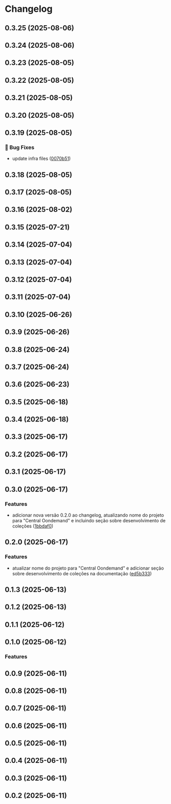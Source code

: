 # Changelog

## 0.3.25 (2025-08-06)

## 0.3.24 (2025-08-06)

## 0.3.23 (2025-08-05)

## 0.3.22 (2025-08-05)

## 0.3.21 (2025-08-05)

## 0.3.20 (2025-08-05)

## 0.3.19 (2025-08-05)

### 🐛 Bug Fixes

* update infra files ([0070b51](https://github.com/oondemand/central-oondemand-backend/commit/0070b51d0e274358ee9feb1e186d610ce27bf912))

## 0.3.18 (2025-08-05)

## 0.3.17 (2025-08-05)

## 0.3.16 (2025-08-02)

## 0.3.15 (2025-07-21)

## 0.3.14 (2025-07-04)

## 0.3.13 (2025-07-04)

## 0.3.12 (2025-07-04)

## 0.3.11 (2025-07-04)

## 0.3.10 (2025-06-26)

## 0.3.9 (2025-06-26)

## 0.3.8 (2025-06-24)

## 0.3.7 (2025-06-24)

## 0.3.6 (2025-06-23)

## 0.3.5 (2025-06-18)

## 0.3.4 (2025-06-18)

## 0.3.3 (2025-06-17)

## 0.3.2 (2025-06-17)

## 0.3.1 (2025-06-17)

## 0.3.0 (2025-06-17)

### Features

* adicionar nova versão 0.2.0 ao changelog, atualizando nome do projeto para "Central Oondemand" e incluindo seção sobre desenvolvimento de coleções ([1bbdaf0](https://github.com/oondemand/central-oondemand-backend/commit/1bbdaf05b538684d5536a057253d9c454da692e7))

## 0.2.0 (2025-06-17)

### Features

* atualizar nome do projeto para "Central Oondemand" e adicionar seção sobre desenvolvimento de coleções na documentação ([ed5b333](https://github.com/oondemand/central-oondemand/commit/ed5b333728e5eeb478954c58db8062520511b2df))

## 0.1.3 (2025-06-13)

## 0.1.2 (2025-06-13)

## 0.1.1 (2025-06-12)

## 0.1.0 (2025-06-12)

### Features

## 0.0.9 (2025-06-11)

## 0.0.8 (2025-06-11)

## 0.0.7 (2025-06-11)

## 0.0.6 (2025-06-11)

## 0.0.5 (2025-06-11)

## 0.0.4 (2025-06-11)

## 0.0.3 (2025-06-11)

## 0.0.2 (2025-06-11)
